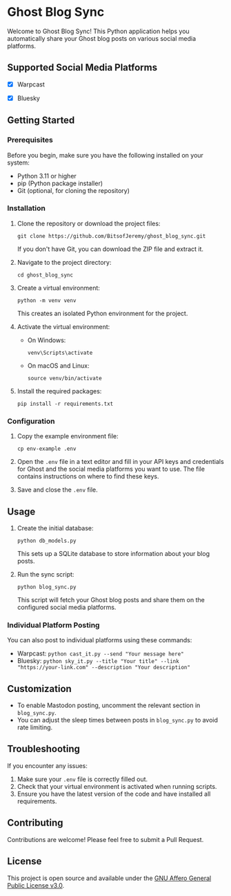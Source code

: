 # Ghost Blog Sync

Welcome to Ghost Blog Sync! This Python application helps you automatically share your Ghost blog posts on various social media platforms.

## Supported Social Media Platforms

- [x] Warpcast
- [x] Bluesky


## Getting Started

### Prerequisites

Before you begin, make sure you have the following installed on your system:

- Python 3.11 or higher
- pip (Python package installer)
- Git (optional, for cloning the repository)

### Installation

1. Clone the repository or download the project files:
   ```
   git clone https://github.com/BitsofJeremy/ghost_blog_sync.git
   ```
   If you don't have Git, you can download the ZIP file and extract it.

2. Navigate to the project directory:
   ```
   cd ghost_blog_sync
   ```

3. Create a virtual environment:
   ```
   python -m venv venv
   ```
   This creates an isolated Python environment for the project.

4. Activate the virtual environment:
   - On Windows:
     ```
     venv\Scripts\activate
     ```
   - On macOS and Linux:
     ```
     source venv/bin/activate
     ```

5. Install the required packages:
   ```
   pip install -r requirements.txt
   ```

### Configuration

1. Copy the example environment file:
   ```
   cp env-example .env
   ```

2. Open the `.env` file in a text editor and fill in your API keys and credentials for Ghost and the social media platforms you want to use. The file contains instructions on where to find these keys.

3. Save and close the `.env` file.

## Usage

1. Create the initial database:
   ```
   python db_models.py
   ```
   This sets up a SQLite database to store information about your blog posts.

2. Run the sync script:
   ```
   python blog_sync.py
   ```
   This script will fetch your Ghost blog posts and share them on the configured social media platforms.

### Individual Platform Posting

You can also post to individual platforms using these commands:

- Warpcast: `python cast_it.py --send "Your message here"`
- Bluesky: `python sky_it.py --title "Your title" --link "https://your-link.com" --description "Your description"`

## Customization

- To enable Mastodon posting, uncomment the relevant section in `blog_sync.py`.
- You can adjust the sleep times between posts in `blog_sync.py` to avoid rate limiting.

## Troubleshooting

If you encounter any issues:

1. Make sure your `.env` file is correctly filled out.
2. Check that your virtual environment is activated when running scripts.
3. Ensure you have the latest version of the code and have installed all requirements.

## Contributing

Contributions are welcome! Please feel free to submit a Pull Request.

## License

This project is open source and available under the [GNU Affero General Public License v3.0](LICENSE).